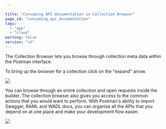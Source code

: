 ```yaml
---

title: "Consuming API documentation in Collection Browser"
page_id: "consuming_api_documentation"
tags: 
  - "app"
  - "cloud"
warning: false
version: "v5"
---
```


The Collection Browser lets you browse through collection meta data within the Postman interface.

To bring up the browser for a collection click on the "expand" arrow.

[![](https://www.getpostman.com/img/v1/docs/consuming_API_documentation/consuming_API_documentation_1.png)
][0]

You can browse through an entire collection and open requests inside the builder. The collection browser also gives you access to the common actions that you would want to perform. With Postman's ability to import Swagger, RAML and WADL docs, you can organise all the APIs that you depend on at one place and make your development flow easier.

[![](https://www.getpostman.com/img/v1/docs/consuming_API_documentation/consuming_API_documentation_2.png)
][1]


[0]: https://www.getpostman.com/img/v1/docs/consuming_API_documentation/consuming_API_documentation_1.png
[1]: https://www.getpostman.com/img/v1/docs/consuming_API_documentation/consuming_API_documentation_2.png
